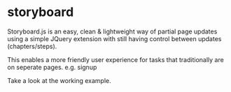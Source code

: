 # storyboard

Storyboard.js is an easy, clean & lightweight way of partial page updates using a simple JQuery extension with still having control between updates (chapters/steps).

This enables a more friendly user experience for tasks that traditionally are on seperate pages. e.g. signup

Take a look at the working example.
